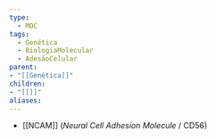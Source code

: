 ```yaml
---
type:
  - MOC
tags:
  - Genética
  - BiologiaMolecular
  - AdesãoCelular
parent:
- "[[Genética]]"
children:
- "[[]]"
aliases:
---
```

- [[NCAM]] (_Neural Cell Adhesion Molecule_ / CD56)